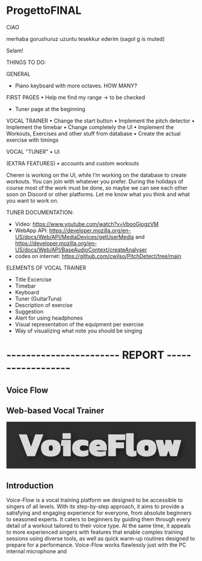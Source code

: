 # ProgettoFINAL

CIAO

merhaba 
gorushuruz
uzuntu
tesekkur ederim (sagol g is muted)

Selam!


THINGS TO DO:

GENERAL
* Piano keyboard with more octaves. HOW MANY?

FIRST PAGES
•⁠  ⁠Help me find my range -> to be checked
* Tuner page at the beginning

VOCAL TRAINER
•⁠  ⁠Change the start button
•⁠  ⁠Implement the pitch detector
•⁠  ⁠Implement the timebar
•⁠  ⁠Change completely the UI
•⁠  ⁠Implement the Workouts, Exercises and other stuff from database
•⁠  ⁠Create the actual exercise with timings

VOCAL "TUNER"
•⁠  UI

(EXTRA FEATURES)
•⁠  ⁠accounts and custom workouts

Cheren is working on the UI, while I’m working on the database to create workouts. You can join with whatever you prefer. During the holidays of course most of the work must be done, so maybe we can see each other soon on Discord or other platforms. Let me know what you think and what you want to work on.

TUNER DOCUMENTATION:
- Video: https://www.youtube.com/watch?v=VbooGjogzVM
- WebApp API: https://developer.mozilla.org/en-US/docs/Web/API/MediaDevices/getUserMedia and https://developer.mozilla.org/en-US/docs/Web/API/BaseAudioContext/createAnalyser
- codes on internet: https://github.com/cwilso/PitchDetect/tree/main





ELEMENTS OF VOCAL TRAINER

* Title Excercise
* Timebar
* Keyboard
* Tuner (GuitarTuna)
* Description of exercise
* Suggestion
* Alert for using headphones
* Visual representation of the equipment per exercise
* Way of visualizing what note you should be singing







# ----------------------- REPORT ------------------

## Voice Flow
## Web-based Vocal Trainer

![Logo](images/logo.png)

## Introduction

Voice-Flow is a vocal training platform we designed to be accessible to singers of all levels. With its step-by-step approach, it aims to provide a satisfying and engaging experience for everyone, from absolute beginners to seasoned experts. It caters to beginners by guiding them through every detail of a workout tailored to their voice type. At the same time, it appeals to more experienced singers with features that enable complex training sessions using diverse tools, as well as quick warm-up routines designed to prepare for a performance.
Voice-Flow works flawlessly just with the PC internal microphone and
